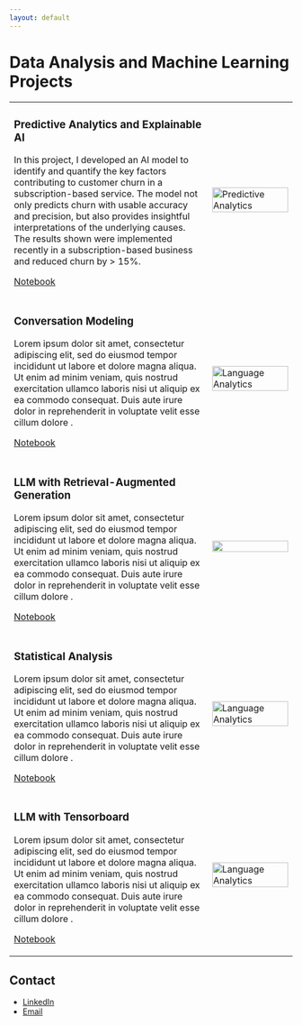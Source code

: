 ```yaml
---
layout: default
---
```


# Data Analysis and Machine Learning Projects

<table>
  <tr>
    <td style="width: 70%;">
      <h3>Predictive Analytics and Explainable AI</h3>
      <p>In this project, I developed an AI model to identify and quantify the key factors contributing to customer churn in a subscription-based service. The model not only predicts churn with usable accuracy and precision, but also provides insightful interpretations of the underlying causes. The results shown were implemented recently in a subscription-based business and reduced churn by > 15%.</p>
      <p><a href="https://github.com/davidelgas/DataSciencePortfolio/blob/main/Inference_Models/predictive_modeling_with_scikit_learn.ipynb">Notebook</a></p>
    </td>
    <td style="width: 30%;">
      <img src="https://davidelgas.github.io/images/shapley.png" alt="Predictive Analytics" width="100%" />
    </td>
  </tr>
  <tr>
    <td style="width: 70%;">
      <h3>Conversation Modeling</h3>
      <p>Lorem ipsum dolor sit amet, consectetur adipiscing elit, sed do eiusmod tempor incididunt ut labore et dolore magna aliqua. Ut enim ad minim veniam, quis nostrud exercitation ullamco laboris nisi ut aliquip ex ea commodo consequat. Duis aute irure dolor in reprehenderit in voluptate velit esse cillum dolore .</p>
      <p><a href="https://github.com/davidelgas/DataSciencePortfolio/blob/main/Inference_Models/predictive_modeling_with_scikit_learn.ipynb">Notebook</a></p>
    </td>
    <td style="width: 30%;">
      <img src="https://davidelgas.github.io/images/LDA.png" alt="Language Analytics" width="100%" />
    </td>
  </tr>
  <tr>
    <td style="width: 70%;">
      <h3>LLM with Retrieval-Augmented Generation</h3>
      <p>Lorem ipsum dolor sit amet, consectetur adipiscing elit, sed do eiusmod tempor incididunt ut labore et dolore magna aliqua. Ut enim ad minim veniam, quis nostrud exercitation ullamco laboris nisi ut aliquip ex ea commodo consequat. Duis aute irure dolor in reprehenderit in voluptate velit esse cillum dolore .</p>
      <p><a href="https://github.com/davidelgas/DataSciencePortfolio/blob/main/Inference_Models/predictive_modeling_with_scikit_learn.ipynb">Notebook</a></p>
    </td>
    <td style="width: 30%;">
      <img src="https://davidelgas.github.io/images/TSNE.png" width="100%" />
    </td>
  </tr>
    <tr>
    <td style="width: 70%;">
      <h3>Statistical Analysis</h3>
      <p>Lorem ipsum dolor sit amet, consectetur adipiscing elit, sed do eiusmod tempor incididunt ut labore et dolore magna aliqua. Ut enim ad minim veniam, quis nostrud exercitation ullamco laboris nisi ut aliquip ex ea commodo consequat. Duis aute irure dolor in reprehenderit in voluptate velit esse cillum dolore .</p>
      <p><a href="https://github.com/davidelgas/DataSciencePortfolio/blob/main/Inference_Models/predictive_modeling_with_scikit_learn.ipynb">Notebook</a></p>
    </td>
    <td style="width: 30%;">
      <img src="https://davidelgas.github.io/images/LDA.png" alt="Language Analytics" width="100%" />
    </td>
  </tr>
      <td style="width: 70%;">
      <h3>LLM with Tensorboard</h3>
      <p>Lorem ipsum dolor sit amet, consectetur adipiscing elit, sed do eiusmod tempor incididunt ut labore et dolore magna aliqua. Ut enim ad minim veniam, quis nostrud exercitation ullamco laboris nisi ut aliquip ex ea commodo consequat. Duis aute irure dolor in reprehenderit in voluptate velit esse cillum dolore .</p>
      <p><a href="https://github.com/davidelgas/DataSciencePortfolio/blob/main/Inference_Models/predictive_modeling_with_scikit_learn.ipynb">Notebook</a></p>
    </td>
    <td style="width: 30%;">
      <img src="https://davidelgas.github.io/images/LDA.png" alt="Language Analytics" width="100%" />
    </td>
  </tr>


</table>

## Contact
- [LinkedIn](https://www.linkedin.com/in/davidelgas/)
- [Email](mailto:davidelgas@hotmail.com)
